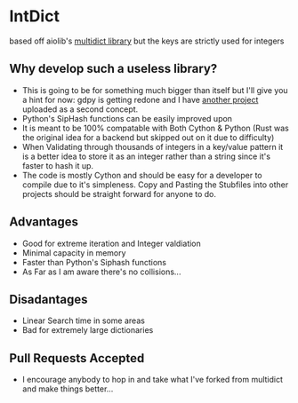 # IntDict
based off aiolib's [multidict library](https://github.com/aio-libs/multidict) but the keys are strictly used for integers

## Why develop such a useless library?
- This is going to be for something much bigger than itself but I'll give you a hint for now: gdpy is getting redone and I have [another project](https://github.com/callocgd/Robdantic) uploaded as a second concept.
- Python's SipHash functions can be easily improved upon
- It is meant to be 100% compatable with Both Cython & Python (Rust was the original idea for a backend but skipped out on it due to difficulty) 
- When Validating through thousands of integers in a key/value pattern it is a better idea to store it as an integer rather than a string since it's faster to hash it up.
- The code is mostly Cython and should be easy for a developer to compile due to it's simpleness. Copy and Pasting the Stubfiles into other projects should be straight forward for anyone to do.

## Advantages
- Good for extreme iteration and Integer valdiation
- Minimal capacity in memory
- Faster than Python's Siphash functions
- As Far as I am aware there's no collisions...

## Disadantages
- Linear Search time in some areas
- Bad for extremely large dictionaries

## Pull Requests Accepted
- I encourage anybody to hop in and take what I've forked from multidict and make things better...


 
